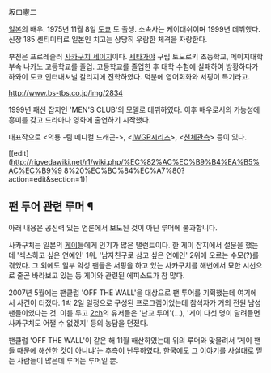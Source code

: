 坂口憲二

[일본](%EC%9D%BC%EB%B3%B8.md)의 배우. 1975년 11월 8일
[도쿄](%EB%8F%84%EC%BF%84.md) 도 출생. 소속사는 케이대쉬이며 1999년 데뷔했다. 신장 185 센티미터로 일본인
치고는 상당히 우람한 체격을 자랑한다.

부친은 프로레슬러 [사카구치 세이지](%EC%82%AC%EC%B9%B4%EA%B5%AC%EC%B9%98%20%EC%84%B8%EC%9D%B4%EC%A7%80.md)이다. [세타가야](%EC%84%B8%ED%83%80%EA%B0%80%EC%95%BC.md) 구립 토도로키
초등학교, 메이지대학부속 나카노 고등학교를 졸업. 고등학교를 졸업한 후 대학 수험에 실패하여 방황하다가 하와이 도쿄 인터내셔널 칼리지에
진학하였다. 덕분에 영어회화와 서핑이 특기라고.

<http://www.bs-tbs.co.jp/img/2834>

1999년 패션 잡지인 'MEN'S CLUB'의 모델로 데뷔하였다. 이후 배우로서의 가능성에 흥미를 갖고 드라마나 영화에 출연하기 시작했다.

대표작으로 <의룡 -팀 메디컬 드래곤->, <[IWGP시리즈](IWGP%20%EC%8B%9C%EB%A6%AC%EC%A6%88.md)>,
<[천체관측](%EC%B2%9C%EC%B2%B4%EA%B4%80%EC%B8%A1.md)> 등이 있다.

[[edit](http://rigvedawiki.net/r1/wiki.php/%EC%82%AC%EC%B9%B4%EA%B5%AC%EC%B9%9
8%20%EC%BC%84%EC%A7%80?action=edit&section=1)]

## 팬 투어 관련 루머 ¶

아래 내용은 공신력 있는 언론에서 보도된 것이 아닌 루머에 불과합니다.

  

사카구치는 일본의 [게이](%EA%B2%8C%EC%9D%B4.md)들에게 인기가 많은 탤런트이다. 한 게이 잡지에서 설문을 했는데
'섹스하고 싶은 연예인' 1위, '남자친구로 삼고 싶은 연예인' 2위에 오르는 수모(?)를 겪었다. 그 외에도 일부 악성 팬들은 서핑을 하고
있는 사카구치를 해변에서 묘한 시선으로 줄곧 바라보고 있는 등 게이와 관련된 에피소드가 참 많다.

  

2007년 5월에는 팬클럽 'OFF THE WALL'을 대상으로 팬 투어를 기획했는데 여기에서 사건이 터졌다. 1박 2일 일정으로 구성된
프로그램이었는데 참석자가 거의 전원 남성 팬들이었다는 것. 이를 두고 [2ch](2ch.md)의 유저들은 '난교 투어'(…), '게이
다섯 명이 달려들면 사카구치도 어쩔 수 없겠지' 등의 농담을 던졌다.

  

팬클럽 'OFF THE WALL'이 같은 해 11월 해산하였는데 위의 루머와 맞물려서 '게이 팬들 때문에 해산한 것이 아니냐'는 추측이
난무하였다. 한국에도 그 이야기를 사실대로 믿는 사람들이 많은데 루머는 루머일 뿐.

